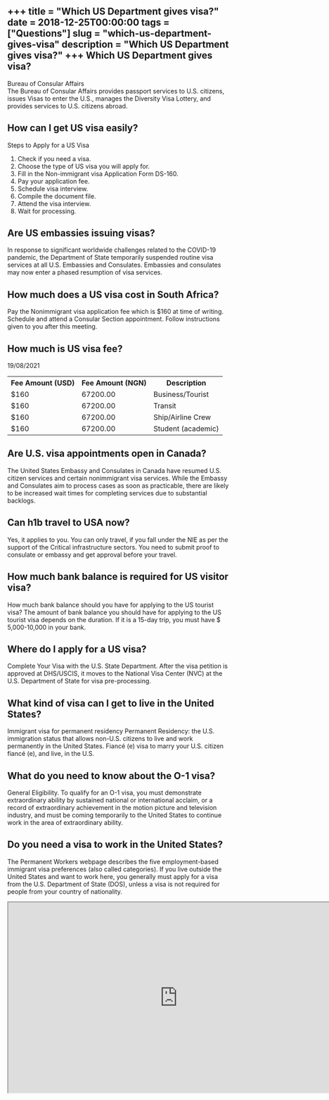 +++
title = "Which US Department gives visa?"
date = 2018-12-25T00:00:00
tags = ["Questions"]
slug = "which-us-department-gives-visa"
description = "Which US Department gives visa?"
+++
Which US Department gives visa?
-------------------------------

Bureau of Consular Affairs  
The Bureau of Consular Affairs provides passport services to U.S. citizens, issues Visas to enter the U.S., manages the Diversity Visa Lottery, and provides services to U.S. citizens abroad.

How can I get US visa easily?
-----------------------------

Steps to Apply for a US Visa

1. Check if you need a visa.
2. Choose the type of US visa you will apply for.
3. Fill in the Non-immigrant visa Application Form DS-160.
4. Pay your application fee.
5. Schedule visa interview.
6. Compile the document file.
7. Attend the visa interview.
8. Wait for processing.

Are US embassies issuing visas?
-------------------------------

In response to significant worldwide challenges related to the COVID-19 pandemic, the Department of State temporarily suspended routine visa services at all U.S. Embassies and Consulates. Embassies and consulates may now enter a phased resumption of visa services.

How much does a US visa cost in South Africa?
---------------------------------------------

Pay the Nonimmigrant visa application fee which is $160 at time of writing. Schedule and attend a Consular Section appointment. Follow instructions given to you after this meeting.

How much is US visa fee?
------------------------

19/08/2021

<table><tr><th>Fee Amount (USD)</th><th>Fee Amount (NGN)</th><th>Description</th></tr><tr><td>$160</td><td>67200.00</td><td>Business/Tourist</td></tr><tr><td>$160</td><td>67200.00</td><td>Transit</td></tr><tr><td>$160</td><td>67200.00</td><td>Ship/Airline Crew</td></tr><tr><td>$160</td><td>67200.00</td><td>Student (academic)</td></tr></table>

Are U.S. visa appointments open in Canada?
------------------------------------------

The United States Embassy and Consulates in Canada have resumed U.S. citizen services and certain nonimmigrant visa services. While the Embassy and Consulates aim to process cases as soon as practicable, there are likely to be increased wait times for completing services due to substantial backlogs.

Can h1b travel to USA now?
--------------------------

Yes, it applies to you. You can only travel, if you fall under the NIE as per the support of the Critical infrastructure sectors. You need to submit proof to consulate or embassy and get approval before your travel.

How much bank balance is required for US visitor visa?
------------------------------------------------------

How much bank balance should you have for applying to the US tourist visa? The amount of bank balance you should have for applying to the US tourist visa depends on the duration. If it is a 15-day trip, you must have $ 5,000-10,000 in your bank.

Where do I apply for a US visa?
-------------------------------

Complete Your Visa with the U.S. State Department. After the visa petition is approved at DHS/USCIS, it moves to the National Visa Center (NVC) at the U.S. Department of State for visa pre-processing.

What kind of visa can I get to live in the United States?
---------------------------------------------------------

Immigrant visa for permanent residency Permanent Residency: the U.S. immigration status that allows non-U.S. citizens to live and work permanently in the United States. Fiancé (e) visa to marry your U.S. citizen fiancé (e), and live, in the U.S.

What do you need to know about the O-1 visa?
--------------------------------------------

General Eligibility. To qualify for an O-1 visa, you must demonstrate extraordinary ability by sustained national or international acclaim, or a record of extraordinary achievement in the motion picture and television industry, and must be coming temporarily to the United States to continue work in the area of extraordinary ability.

Do you need a visa to work in the United States?
------------------------------------------------

The Permanent Workers webpage describes the five employment-based immigrant visa preferences (also called categories). If you live outside the United States and want to work here, you generally must apply for a visa from the U.S. Department of State (DOS), unless a visa is not required for people from your country of nationality.

<iframe allow="accelerometer; autoplay; clipboard-write; encrypted-media; gyroscope; picture-in-picture" allowfullscreen="" class="__youtube_prefs__  epyt-is-override  no-lazyload" data-no-lazy="1" data-origheight="433" data-origwidth="770" data-skipgform_ajax_framebjll="" height="433" id="_ytid_10987" loading="lazy" src="https://www.youtube.com/embed/MJWhZLm3Kms?enablejsapi=1&autoplay=0&cc_load_policy=0&cc_lang_pref=&iv_load_policy=1&loop=0&modestbranding=0&rel=1&fs=1&playsinline=0&autohide=2&theme=dark&color=red&controls=1&" title="YouTube player" width="770"></iframe>